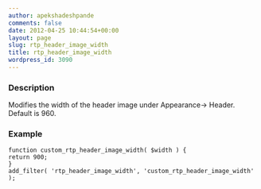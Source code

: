 ```yaml
---
author: apekshadeshpande
comments: false
date: 2012-04-25 10:44:54+00:00
layout: page
slug: rtp_header_image_width
title: rtp_header_image_width
wordpress_id: 3090
---
```


### Description


Modifies the width of the header image under Appearance-> Header. Default is 960.


### Example



    
    function custom_rtp_header_image_width( $width ) {
    return 900;
    }
    add_filter( 'rtp_header_image_width', 'custom_rtp_header_image_width' );
